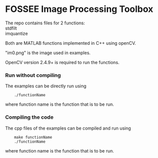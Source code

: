 # FOSSEE Image Processing Toolbox

The repo contains files for 2 functions:
<br>stdfilt
<br>imquantize

Both are MATLAB functions implemented in C++ using openCV. 

"im0.png" is the image used in examples.

OpenCV version 2.4.9+ is required to run the functions. 

### Run without compiling

The examples can be directly run using
```
    ./functionName
```
    
where function name is the function that is to be run.

### Compiling the code

The cpp files of the examples can be compiled and run using
```
    make functionName
    ./functionName
```

where function name is the function that is to be run.

